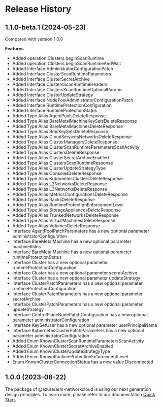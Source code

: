 # Release History
    
## 1.1.0-beta.1 (2024-05-23)
Compared with version 1.0.0
    
**Features**

  - Added operation Clusters.beginScanRuntime
  - Added operation Clusters.beginScanRuntimeAndWait
  - Added Interface AdministratorConfigurationPatch
  - Added Interface ClusterScanRuntimeParameters
  - Added Interface ClusterSecretArchive
  - Added Interface ClustersScanRuntimeHeaders
  - Added Interface ClustersScanRuntimeOptionalParams
  - Added Interface ClusterUpdateStrategy
  - Added Interface NodePoolAdministratorConfigurationPatch
  - Added Interface RuntimeProtectionConfiguration
  - Added Interface RuntimeProtectionStatus
  - Added Type Alias AgentPoolsDeleteResponse
  - Added Type Alias BareMetalMachineKeySetsDeleteResponse
  - Added Type Alias BareMetalMachinesDeleteResponse
  - Added Type Alias BmcKeySetsDeleteResponse
  - Added Type Alias CloudServicesNetworksDeleteResponse
  - Added Type Alias ClusterManagersDeleteResponse
  - Added Type Alias ClusterScanRuntimeParametersScanActivity
  - Added Type Alias ClustersDeleteResponse
  - Added Type Alias ClusterSecretArchiveEnabled
  - Added Type Alias ClustersScanRuntimeResponse
  - Added Type Alias ClusterUpdateStrategyType
  - Added Type Alias ConsolesDeleteResponse
  - Added Type Alias KubernetesClustersDeleteResponse
  - Added Type Alias L2NetworksDeleteResponse
  - Added Type Alias L3NetworksDeleteResponse
  - Added Type Alias MetricsConfigurationsDeleteResponse
  - Added Type Alias RacksDeleteResponse
  - Added Type Alias RuntimeProtectionEnforcementLevel
  - Added Type Alias StorageAppliancesDeleteResponse
  - Added Type Alias TrunkedNetworksDeleteResponse
  - Added Type Alias VirtualMachinesDeleteResponse
  - Added Type Alias VolumesDeleteResponse
  - Interface AgentPoolPatchParameters has a new optional parameter administratorConfiguration
  - Interface BareMetalMachine has a new optional parameter machineRoles
  - Interface BareMetalMachine has a new optional parameter runtimeProtectionStatus
  - Interface Cluster has a new optional parameter runtimeProtectionConfiguration
  - Interface Cluster has a new optional parameter secretArchive
  - Interface Cluster has a new optional parameter updateStrategy
  - Interface ClusterPatchParameters has a new optional parameter runtimeProtectionConfiguration
  - Interface ClusterPatchParameters has a new optional parameter secretArchive
  - Interface ClusterPatchParameters has a new optional parameter updateStrategy
  - Interface ControlPlaneNodePatchConfiguration has a new optional parameter administratorConfiguration
  - Interface KeySetUser has a new optional parameter userPrincipalName
  - Interface KubernetesClusterPatchParameters has a new optional parameter administratorConfiguration
  - Added Enum KnownClusterScanRuntimeParametersScanActivity
  - Added Enum KnownClusterSecretArchiveEnabled
  - Added Enum KnownClusterUpdateStrategyType
  - Added Enum KnownRuntimeProtectionEnforcementLevel
  - Enum KnownClusterConnectionStatus has a new value Disconnected
    
    
## 1.0.0 (2023-08-22)

The package of @azure/arm-networkcloud is using our next generation design principles. To learn more, please refer to our documentation [Quick Start](https://aka.ms/azsdk/js/mgmt/quickstart).

